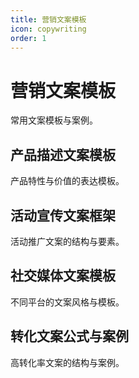 ```yaml
---
title: 营销文案模板
icon: copywriting
order: 1
---
```


# 营销文案模板

常用文案模板与案例。

## 产品描述文案模板

产品特性与价值的表达模板。

## 活动宣传文案框架

活动推广文案的结构与要素。

## 社交媒体文案模板

不同平台的文案风格与模板。

## 转化文案公式与案例

高转化率文案的结构与案例。

